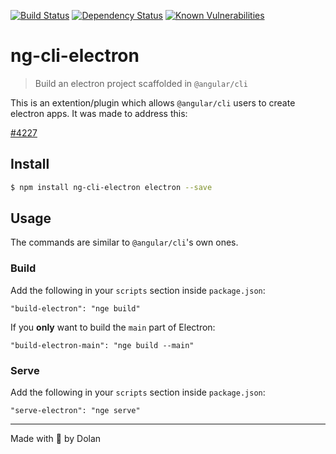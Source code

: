 [![Build Status][travis-image]][travis-url] [![Dependency Status][daviddm-image]][daviddm-url] [![Known Vulnerabilities][snky-image]][snky-url]

# ng-cli-electron

> Build an electron project scaffolded in `@angular/cli`

This is an extention/plugin which allows `@angular/cli` users to create electron apps. It was made to address this:

[#4227](https://github.com/angular/angular-cli/issues/4227#issuecomment-275548444)

## Install

```sh
$ npm install ng-cli-electron electron --save
```

## Usage
The commands are similar to `@angular/cli`'s own ones.

### Build

Add the following in your `scripts` section inside `package.json`:

```
"build-electron": "nge build"
```

If you **only** want to build the `main` part of Electron:

```
"build-electron-main": "nge build --main"
```

### Serve
Add the following in your `scripts` section inside `package.json`:

```
"serve-electron": "nge serve"
```

-----

Made with 💖 by Dolan

[travis-image]: https://travis-ci.org/dolanmiu/ng-cli-electron.svg?branch=master
[travis-url]: https://travis-ci.org/dolanmiu/ng-cli-electron
[daviddm-image]: https://david-dm.org/dolanmiu/ng-cli-electron.svg?theme=shields.io
[daviddm-url]: https://david-dm.org/dolanmiu/ng-cli-electron
[snky-image]: https://snyk.io/test/github/dolanmiu/ng-cli-electron/badge.svg
[snky-url]: https://snyk.io/test/github/dolanmiu/ng-cli-electron
